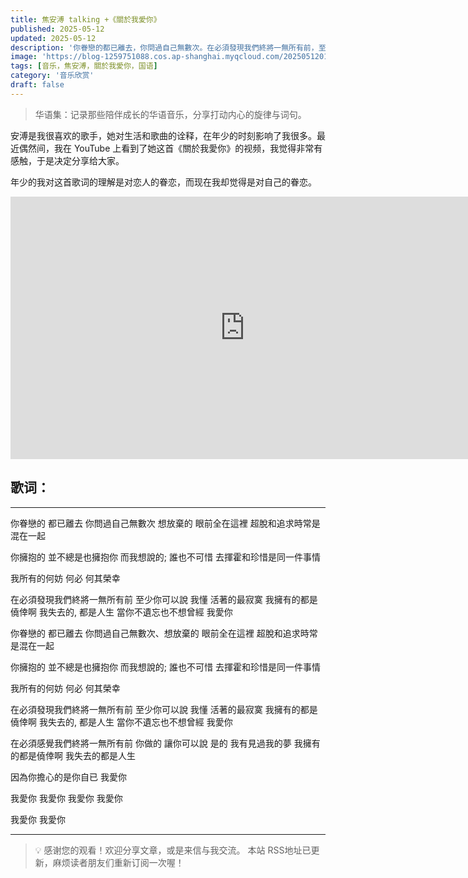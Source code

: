 ```yaml
---
title: 焦安溥 talking +《關於我愛你》
published: 2025-05-12
updated: 2025-05-12
description: '你眷戀的都已離去，你問過自己無數次。在必須發現我們終將一無所有前，至少你可以說，我愛你。'
image: 'https://blog-1259751088.cos.ap-shanghai.myqcloud.com/20250512011933011.png?imageSlim'
tags: [音乐，焦安溥，關於我愛你，国语]
category: '音乐欣赏'
draft: false
---
```


> 华语集：记录那些陪伴成长的华语音乐，分享打动内心的旋律与词句。

安溥是我很喜欢的歌手，她对生活和歌曲的诠释，在年少的时刻影响了我很多。最近偶然间，我在 YouTube 上看到了她这首《關於我愛你》的视频，我觉得非常有感触，于是决定分享给大家。

年少的我对这首歌词的理解是对恋人的眷恋，而现在我却觉得是对自己的眷恋。

<iframe width="750" height="420" src="https://www.youtube.com/embed/GaLJWrwcCzA?si=c4BZBHnhMdXcehn2" title="YouTube video player" frameborder="0" allow="accelerometer; autoplay; clipboard-write; encrypted-media; gyroscope; picture-in-picture; web-share" referrerpolicy="strict-origin-when-cross-origin" allowfullscreen></iframe>

## 歌词：

---

你眷戀的 都已離去
你問過自己無數次 想放棄的
眼前全在這裡
超脫和追求時常是混在一起

你擁抱的 並不總是也擁抱你
而我想說的; 誰也不可惜
去揮霍和珍惜是同一件事情

我所有的何妨 何必
何其榮幸

在必須發現我們終將一無所有前
至少你可以說
我懂 活著的最寂寞
我擁有的都是僥倖啊
我失去的, 都是人生
當你不遺忘也不想曾經
我愛你

你眷戀的 都已離去
你問過自己無數次、想放棄的
眼前全在這裡
超脫和追求時常是混在一起

你擁抱的 並不總是也擁抱你
而我想說的; 誰也不可惜
去揮霍和珍惜是同一件事情

我所有的何妨 何必
何其榮幸

在必須發現我們終將一無所有前
至少你可以說
我懂 活著的最寂寞
我擁有的都是僥倖啊
我失去的, 都是人生
當你不遺忘也不想曾經
我愛你

在必須感覺我們終將一無所有前
你做的 讓你可以說
是的 我有見過我的夢
我擁有的都是僥倖啊
我失去的都是人生

因為你擔心的是你自已
我愛你

我愛你
我愛你
我愛你
我愛你

我愛你
我愛你

--- 

> 💡 感谢您的观看！欢迎分享文章，或是来信与我交流。
> 本站 RSS地址已更新，麻烦读者朋友们重新订阅一次喔！